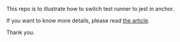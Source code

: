 This repo is to illustrate how to switch test runner to jest in anchor. 

If you want to know more details, please read [the article](https://medium.com/solana-fun/how-to-switch-test-runner-to-jest-instead-of-mocha-in-anchor-99e6035a3940). 

Thank you.